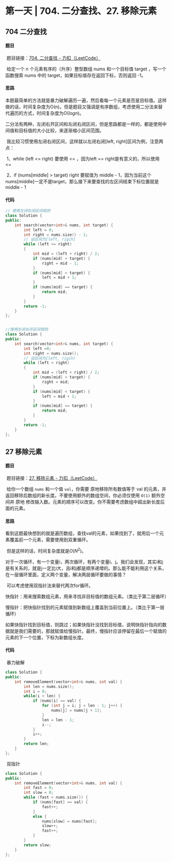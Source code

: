 # 第一天 | 704. 二分查找、27. 移除元素

## 704 二分查找

#### 题目

​		题目链接：[704. 二分查找 - 力扣（LeetCode）](https://leetcode.cn/problems/binary-search/)

​		给定一个 n 个元素有序的（升序）整型数组 nums 和一个目标值 target  ，写一个函数搜索 nums 中的 target，如果目标值存在返回下标，否则返回 -1。

#### 思路

​		本题最简单的方法就是暴力破解遍历一遍，然后看每一个元素是否是目标值。这样做的话，时间复杂度为O(n)。但是题目又强调是有序数组，考虑使用二分法来替代遍历的方式，时间复杂度为O($log n$)。

​		二分法有两种，左闭右开区间和左闭右闭区间，但是思路都是一样的，都是使用中间值和目标值的大小比较，来逐渐缩小区间范围。

​		我比较习惯使用左闭右闭区间，这样就以左闭右闭[left, right]区间为例，注意两点：

​		1、while (left <= right) 要使用 <= ，因为left == right是有意义的，所以使用 <=

​		2、if (nums[middle] > target) right 要赋值为 middle - 1，因为当前这个nums[middle]一定不是target，那么接下来要查找的左区间结束下标位置就是 middle - 1

#### 代码

```c++
// 使用左闭右闭区间规则
class Solution {
public:
    int search(vector<int>& nums, int target) {
        int left = 0;
        int right = nums.size() - 1;
        // 设区间为[left, rigih]
        while (left <= right)
        {
            int mid = (left + right) / 2;
            if (nums[mid] > target) {
                right = mid - 1;
            }
            if (nums[mid] < target) {
                left = mid + 1;
            }
            if (nums[mid] == target) {
                return mid;
            }
        }
        return -1;
    }
};


//使用左闭右开区间规则
class Solution {
public:
    int search(vector<int>& nums, int target) {
        int left =0;
        int right = nums.size();
        // 设区间为[left, rigih)
        while (left < right)
        {
            int mid = (left + right) / 2;
            if (nums[mid] > target) {
                right = mid;
            }
            if (nums[mid] < target) {
                left = mid + 1;
            }
            if (nums[mid] == target) {
                return mid;
            }
        }
        return -1;
    }
};
```

## 27 移除元素

#### 题目

​		题目链接：[27. 移除元素 - 力扣（LeetCode）](https://leetcode.cn/problems/remove-element/)

​		给你一个数组 `nums` 和一个值 `val`，你需要 原地移除所有数值等于 val 的元素，并返回移除后数组的新长度。不要使用额外的数组空间，你必须仅使用 `O(1)` 额外空间并 原地 修改输入数。元素的顺序可以改变。你不需要考虑数组中超出新长度后面的元素。

#### 思路

​		看到这题最快想到的就是遍历数组，查找val的元素，如果找到了，就用后一个元素覆盖前一个元素，需要使用到双重循环。

​		但是这样的话，时间复杂度就是$O(N^2)$。

​		对于一次循环，有一个变量i，两次循环，有两个变量i、j。我们会发现，其实i和j是有关系的，就是j一定比i大，且i和j都是顺序递增的。那么能不能利用这个关系，在一层循环里面，定义两个变量，解决两层循环要做的事情？

​		可以考虑使用双指针法来替代两次for循环。

​		快指针：用来搜索数组元素，用来寻找非目标值的数组元素。（类比于第二层循环）

​		慢指针：把快指针找到的元素赋值到新数组上覆盖到当前位置上。（类比于第一层循环）

​		如果快指针找到目标值，则跳过；如果快指针没找到目标值，说明快指针指向的数据就是我们需要的，那就赋值给慢指针。最终，慢指针应该停留在最后一个赋值的元素的下一个位置，下标为新数组长度。

#### 代码

​		暴力破解

```c++
class Solution {
public:
    int removeElement(vector<int>& nums, int val) {
        int len = nums.size();
        int i = 0;
        while(i < len) {
            if (nums[i] == val) {
                for (int j = i; j < len - 1; j++) {
                    nums[j] = nums[j + 1];
                }
                len = len - 1;
                i--;
            }
            i++;
        }
        return len;
    }
};
```

​		双指针

```c++
class Solution {
public:
    int removeElement(vector<int>& nums, int val) {
        int fast = 0;
        int slow = 0;
        while (fast < nums.size()) {
            if (nums[fast] == val) {
                fast++;
            }
            else {
                nums[slow] = nums[fast];
                slow++;
                fast++;
            }
        }
        return slow;
    }
};
```

